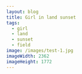 ```yaml
---
layout: blog
title: Girl in land sunset
tags:
  - girl
  - land
  - sunset
  - field
image: /images/test-1.jpg
imageWidth: 2362
imageHeight: 1772
---
```

